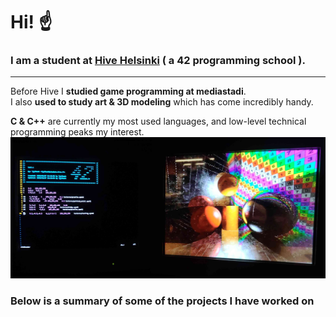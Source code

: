 # Hi! ☝
### I am a student at [Hive Helsinki](https://www.hive.fi/) ( a 42 programming school ).
---
Before Hive I **studied game programming at mediastadi**.<br/>
I also **used to study art & 3D modeling** which has come incredibly handy.

**C & C++** are currently my most used languages, and low-level technical programming peaks my interest.
<img src="https://github.com/susikohmelo/susikohmelo/blob/main/crt_minirt.jpg"/>
### Below is a summary of some of the projects I have worked on

